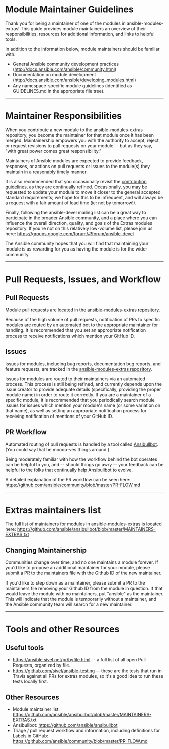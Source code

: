 # Module Maintainer Guidelines 

Thank you for being a maintainer of one of the modules in ansible-modules-extras! This guide provides module maintainers an overview of their responsibilities, resources for additional information, and links to helpful tools.

In addition to the information below, module maintainers should be familiar with:
* General Ansible community development practices (http://docs.ansible.com/ansible/community.html)
* Documentation on module development (http://docs.ansible.com/ansible/developing_modules.html)
* Any namespace-specific module guidelines (identified as GUIDELINES.md in the appropriate file tree).

***

# Maintainer Responsibilities

When you contribute a new module to the ansible-modules-extras repository, you become the maintainer for that module once it has been merged. Maintainership empowers you with the authority to accept, reject, or request revisions to pull requests on your module -- but as they say, "with great power comes great responsibility."

Maintainers of Ansible modules are expected to provide feedback, responses, or actions on pull requests or issues to the module(s) they maintain in a reasonably timely manner.

It is also recommended that you occasionally revisit the [contribution guidelines](https://github.com/alikins/ansible-modules-extras/commit/c87795da5b0c95c67fea1608a5a2a4ec54cb3905), as they are continually refined. Occasionally, you may be requested to update your module to move it closer to the general accepted standard requirements; we hope for this to be infrequent, and will always be a request with a fair amount of lead time (ie: not by tomorrow!). 

Finally, following the ansible-devel mailing list can be a great way to participate in the broader Ansible community, and a place where you can influence the overall direction, quality, and goals of the Extras modules repository. If you're not on this relatively low-volume list, please join us here: https://groups.google.com/forum/#!forum/ansible-devel

The Ansible community hopes that you will find that maintaining your module is as rewarding for you as having the module is for the wider community.

***

# Pull Requests, Issues, and Workflow

## Pull Requests

Module pull requests are located in the [ansible-modules-extras repository](https://github.com/ansible/ansible-modules-extras/pulls).

Because of the high volume of pull requests, notification of PRs to specific modules are routed by an automated bot to the appropriate maintainer for handling. It is recommended that you set an appropriate notification process to receive notifications which mention your GitHub ID.

## Issues

Issues for modules, including bug reports, documentation bug reports, and feature requests, are tracked in the [ansible-modules-extras repository](https://github.com/ansible/ansible-modules-extras/issues).

 Issues for modules are routed to their maintainers via an automated process. This process is still being refined, and currently depends upon the issue creator to provide adequate details (specifically, providing the proper module name) in order to route it correctly. If you are a maintainer of a specific module, it is recommended that you periodically search module issues for issues which mention your module's name (or some variation on that name), as well as setting an appropriate notification process for receiving notification of mentions of your GitHub ID.

## PR Workflow 

Automated routing of pull requests is handled by a tool called [Ansibullbot](https://github.com/ansible/ansibullbot). (You could say that he moooo-ves things around.)

Being moderately familiar with how the workflow behind the bot operates can be helpful to you, and -- should things go awry -- your feedback can be helpful to the folks that continually help Ansibullbot to evolve.

A detailed explanation of the PR workflow can be seen here: https://github.com/ansible/community/blob/master/PR-FLOW.md 

***

# Extras maintainers list

The full list of maintainers for modules in ansible-modules-extras is located here:
https://github.com/ansible/ansibullbot/blob/master/MAINTAINERS-EXTRAS.txt

## Changing Maintainership

Communities change over time, and no one maintains a module forever. If you'd like to propose an additional maintainer for your module, please submit a PR to the maintainers file with the Github ID of the new maintainer.

If you'd like to step down as a maintainer, please submit a PR to the maintainers file removing your Github ID from the module in question. If that would leave the module with no maintainers, put "ansible" as the maintainer.  This will indicate that the module is temporarily without a maintainer, and the Ansible community team will search for a new maintainer.

***

# Tools and other Resources

## Useful tools
* https://ansible.sivel.net/pr/byfile.html -- a full list of all open Pull Requests, organized by file. 
* https://github.com/sivel/ansible-testing -- these are the tests that run in Travis against all PRs for extras modules, so it's a good idea to run these tests locally first.

## Other Resources

* Module maintainer list: https://github.com/ansible/ansibullbot/blob/master/MAINTAINERS-EXTRAS.txt
* Ansibullbot: https://github.com/ansible/ansibullbot
* Triage / pull request workflow and information, including definitions for Labels in GitHub: https://github.com/ansible/community/blob/master/PR-FLOW.md
